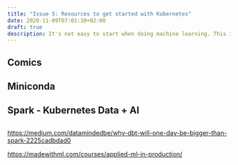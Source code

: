 ```yaml
---
title: "Issue 5: Resources to get started with Kubernetes"
date: 2020-11-09T07:01:10+02:00
draft: true
description: It's not easy to start when doing machine learning. This is why I would like to highlight some useful resources to get an idea of what a data science project looks like from end to end.
---
```


## Comics

## Miniconda

## Spark - Kubernetes Data + AI

##
https://medium.com/datamindedbe/why-dbt-will-one-day-be-bigger-than-spark-2225cadbdad0

https://madewithml.com/courses/applied-ml-in-production/
